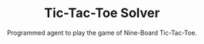 <h1 align="center">
  Tic-Tac-Toe Solver
</h1>
<p align="center">
  Programmed agent to play the game of Nine-Board Tic-Tac-Toe.
</p>
